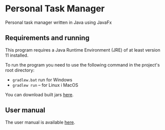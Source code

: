 
# Personal Task Manager
Personal task manager written in Java using JavaFx

## Requirements and running
This program requires a Java Runtime Environment (JRE) of at least version 11 installed.

To run the program you need to use the following command in the project's root directory:
- `gradlew.bat` run for Windows
- `gradlew run` – for Linux i MacOS


You can download built jars [here](https://onedrive.live.com/embed?cid=4C1A480B4B28A312&resid=4C1A480B4B28A312%2125982&authkey=AElH2wW0Lv2o2_s).

## User manual
The user manual is available [here](http://dawidhomeserver.ddns.net/ptm/manual/).
